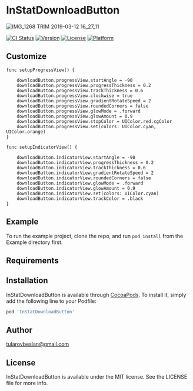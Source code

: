 # InStatDownloadButton 

![IMG_1268 TRIM 2019-03-12 16_27_11](https://user-images.githubusercontent.com/4906243/54244155-65377b80-453c-11e9-8303-d24289b855b8.gif)


[![CI Status](https://img.shields.io/travis/tularovbeslan@gmail.com/InStatDownloadButton.svg?style=flat)](https://travis-ci.org/tularovbeslan@gmail.com/InStatDownloadButton)
[![Version](https://img.shields.io/cocoapods/v/InStatDownloadButton.svg?style=flat)](https://cocoapods.org/pods/InStatDownloadButton)
[![License](https://img.shields.io/cocoapods/l/InStatDownloadButton.svg?style=flat)](https://cocoapods.org/pods/InStatDownloadButton)
[![Platform](https://img.shields.io/cocoapods/p/InStatDownloadButton.svg?style=flat)](https://cocoapods.org/pods/InStatDownloadButton)

## Customize

```
func setupProgressView() {

    downloadButton.progressView.startAngle = -90
    downloadButton.progressView.progressThickness = 0.2
    downloadButton.progressView.trackThickness = 0.6
    downloadButton.progressView.clockwise = true
    downloadButton.progressView.gradientRotateSpeed = 2
    downloadButton.progressView.roundedCorners = false
    downloadButton.progressView.glowMode = .forward
    downloadButton.progressView.glowAmount = 0.9
    downloadButton.progressView.stopColor = UIColor.red.cgColor
    downloadButton.progressView.set(colors: UIColor.cyan, UIColor.orange)
}
```

```
func setupIndicatorView() {

    downloadButton.indicatorView.startAngle = -90
    downloadButton.indicatorView.progressThickness = 0.2
    downloadButton.indicatorView.trackThickness = 0.6
    downloadButton.indicatorView.gradientRotateSpeed = 2
    downloadButton.indicatorView.roundedCorners = false
    downloadButton.indicatorView.glowMode = .forward
    downloadButton.indicatorView.glowAmount = 0.9
    downloadButton.indicatorView.set(colors: UIColor.cyan)
    downloadButton.indicatorView.trackColor = .black
}
```

## Example

To run the example project, clone the repo, and run `pod install` from the Example directory first.

## Requirements

## Installation

InStatDownloadButton is available through [CocoaPods](https://cocoapods.org). To install
it, simply add the following line to your Podfile:

```ruby
pod 'InStatDownloadButton'
```

## Author

tularovbeslan@gmail.com

## License

InStatDownloadButton is available under the MIT license. See the LICENSE file for more info.
